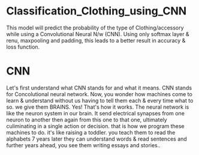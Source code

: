 # Classification_Clothing_using_CNN
This model will predict the probability of the type of Clothing/accessory while using a Convolutional Neural N/w (CNN).
Using only softmax layer & renu, maxpooling and padding, this leads to a better result in accuracy & loss function.

# CNN
Let's first understand what CNN stands for and what it means. CNN stands for Concolutional neural network. Now, you wonder
how machines come to learn & understand without us having to tell them each & every time what to so. we give them BRAINS.
Yes! That's how it works. The neural network is like the neuron system in our brain. It send electrical synapses from one
neuron to another then again from this one to that one, ultimately culiminating in a single action or decision. that is how
we program these machines to do. 
it's like raising a toddler. you teach them to read the alphabets 7 years later they can understand words & read sentences 
and further years ahead, you see them writing essays and stories..
